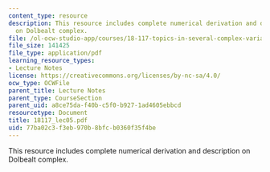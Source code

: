 ```yaml
---
content_type: resource
description: This resource includes complete numerical derivation and description
  on Dolbealt complex.
file: /ol-ocw-studio-app/courses/18-117-topics-in-several-complex-variables-spring-2005/77ba02c3f3eb970b8bfcb0360f35f4be_18117_lec05.pdf
file_size: 141425
file_type: application/pdf
learning_resource_types:
- Lecture Notes
license: https://creativecommons.org/licenses/by-nc-sa/4.0/
ocw_type: OCWFile
parent_title: Lecture Notes
parent_type: CourseSection
parent_uid: a8ce75da-f40b-c5f0-b927-1ad4605ebbcd
resourcetype: Document
title: 18117_lec05.pdf
uid: 77ba02c3-f3eb-970b-8bfc-b0360f35f4be
---
```

This resource includes complete numerical derivation and description on Dolbealt complex.